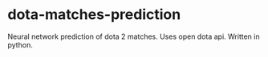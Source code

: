 # dota-matches-prediction
Neural network prediction of dota 2 matches. Uses open dota api. Written in python.
